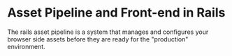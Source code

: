 # Asset Pipeline and Front-end in Rails

The rails asset pipeline is a system that manages and configures your browser side assets before they are ready for the "production" environment.
